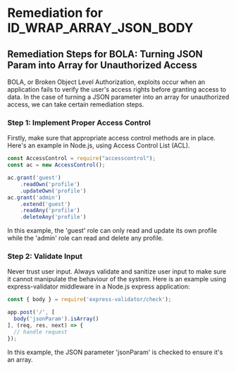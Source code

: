 # Remediation for ID_WRAP_ARRAY_JSON_BODY

## Remediation Steps for BOLA: Turning JSON Param into Array for Unauthorized Access

BOLA, or Broken Object Level Authorization, exploits occur when an application fails to verify the user's access rights before granting access to data. In the case of turning a JSON parameter into an array for unauthorized access, we can take certain remediation steps.

### Step 1: Implement Proper Access Control
Firstly, make sure that appropriate access control methods are in place. Here's an example in Node.js, using Access Control List (ACL).

```javascript
const AccessControl = require("accesscontrol");
const ac = new AccessControl();

ac.grant('guest')                    
    .readOwn('profile')               
    .updateOwn('profile')              
ac.grant('admin')                     
    .extend('guest')                  
    .readAny('profile')                
    .deleteAny('profile')             
```
In this example, the 'guest' role can only read and update its own profile while the 'admin' role can read and delete any profile.

### Step 2: Validate Input
Never trust user input. Always validate and sanitize user input to make sure it cannot manipulate the behaviour of the system. Here is an example using express-validator middleware in a Node.js express application:

```javascript
const { body } = require('express-validator/check');

app.post('/', [
  body('jsonParam').isArray()
], (req, res, next) => {
  // handle request
});
```
In this example, the JSON parameter 'jsonParam' is checked to ensure it's an array.